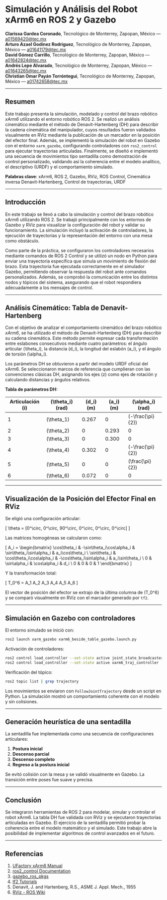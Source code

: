 
# Simulación y Análisis del Robot xArm6 en ROS 2 y Gazebo

**Clarissa Gardea Coronado**, Tecnológico de Monterrey, Zapopan, México — a01569420@tec.mx  
**Arturo Azael Godínez Rodríguez**, Tecnológico de Monterrey, Zapopan, México — a01641179@tec.mx  
**David Gómez Carrillo**, Tecnológico de Monterrey, Zapopan, México — a01642824@tec.mx  
**Andrés Lepe Alvarado**, Tecnológico de Monterrey, Zapopan, México — a01643265@tec.mx  
**Christian Omar Payán Torróntegui**, Tecnológico de Monterrey, Zapopan, México — a01742658@tec.mx  

---

## Resumen

Este trabajo presenta la simulación, modelado y control del brazo robótico *xArm6* utilizando el entorno robótico ROS 2. Se realizó un análisis cinemático mediante el método de Denavit-Hartenberg (DH) para describir la cadena cinemática del manipulador, cuyos resultados fueron validados visualmente en RViz mediante la publicación de un marcador en la posición del efector final. Además, se implementó la simulación del robot en Gazebo con el entorno `xarm_gazebo`, configurando controladores con `ros2_control` para ejecutar trayectorias articuladas. Finalmente, se diseñó e implementó una secuencia de movimientos tipo sentadilla como demostración de control personalizado, validando así la coherencia entre el modelo analítico, el descriptivo (URDF) y el comportamiento simulado.

**Palabras clave**: xArm6, ROS 2, Gazebo, RViz, ROS Control, Cinemática inversa Denavit-Hartenberg, Control de trayectorias, URDF

---

## Introducción

En este trabajo se llevó a cabo la simulación y control del brazo robótico xArm6 utilizando ROS 2. Se trabajó principalmente con los entornos de Gazebo y RViz para visualizar la configuración del robot y validar su funcionamiento. La simulación incluyó la activación de controladores, la ejecución de trayectorias y la representación del entorno con una mesa como obstáculo.

Como parte de la práctica, se configuraron los controladores necesarios mediante comandos de ROS 2 Control y se utilizó un nodo en Python para enviar una trayectoria específica que simula un movimiento de flexión del brazo. Esta trayectoria fue ejecutada correctamente en el simulador Gazebo, permitiendo observar la respuesta del robot ante comandos personalizados. Además, se comprobó la comunicación entre los distintos nodos y tópicos del sistema, asegurando que el robot respondiera adecuadamente a los mensajes de control.

---

## Análisis Cinemático: Tabla de Denavit-Hartenberg

Con el objetivo de analizar el comportamiento cinemático del brazo robótico *xArm6*, se ha utilizado el método de Denavit-Hartenberg (DH) para describir su cadena cinemática. Este método permite expresar cada transformación entre eslabones consecutivos mediante cuatro parámetros: el ángulo articular \(\theta_i\), la distancia \(d_i\), la longitud del eslabón \(a_i\), y el ángulo de torsión \(\alpha_i\).

Los parámetros DH se obtuvieron a partir del modelo URDF oficial del xArm6. Se seleccionaron marcos de referencia que cumplieran con las convenciones clásicas DH, asignando los ejes \(z\) como ejes de rotación y calculando distancias y ángulos relativos.

**Tabla de parámetros DH:**

| Articulación \(i\) | \(\theta_i\) (rad) | \(d_i\) (m) | \(a_i\) (m) | \(\alpha_i\) (rad) |
|---------------------|----------------------|---------------|---------------|------------------------|
| 1                   | \(\theta_1\)       | 0.267         | 0             | \(-\frac{\pi}{2}\)  |
| 2                   | \(\theta_2\)       | 0             | 0.293         | 0                      |
| 3                   | \(\theta_3\)       | 0             | 0.300         | 0                      |
| 4                   | \(\theta_4\)       | 0.302         | 0             | \(-\frac{\pi}{2}\)  |
| 5                   | \(\theta_5\)       | 0             | 0             | \(\frac{\pi}{2}\)   |
| 6                   | \(\theta_6\)       | 0.072         | 0             | 0                      |

---

## Visualización de la Posición del Efector Final en RViz

Se eligió una configuración articular:

\[
\theta = [0^\circ, 0^\circ, 90^\circ, 0^\circ, 0^\circ, 0^\circ]
\]

Las matrices homogéneas se calcularon como:

\[
A_i =
\begin{bmatrix}
\cos\theta_i & -\sin\theta_i\cos\alpha_i & \sin\theta_i\sin\alpha_i & a_i\cos\theta_i \\
\sin\theta_i & \cos\theta_i\cos\alpha_i & -\cos\theta_i\sin\alpha_i & a_i\sin\theta_i \\
0 & \sin\alpha_i & \cos\alpha_i & d_i \\
0 & 0 & 0 & 1
\end{bmatrix}
\]

Y la transformación total:

\[
T_0^6 = A_1 A_2 A_3 A_4 A_5 A_6
\]

El vector de posición del efector se extrajo de la última columna de \(T_0^6\) y se comparó visualmente en RViz con el marcador generado por `tf2`.

---

## Simulación en Gazebo con controladores

El entorno simulado se inició con:

```bash
ros2 launch xarm_gazebo xarm6_beside_table_gazebo.launch.py
```

Activación de controladores:

```bash
ros2 control load_controller --set-state active joint_state_broadcaster
ros2 control load_controller --set-state active xarm6_traj_controller
```

Verificación del tópico:

```bash
ros2 topic list | grep trajectory
```

Los movimientos se enviaron con `FollowJointTrajectory` desde un script en Python. La simulación mostró un comportamiento coherente con el modelo y sin colisiones.

---

## Generación heurística de una sentadilla

La sentadilla fue implementada como una secuencia de configuraciones articulares:

1. **Postura inicial**  
2. **Descenso parcial**  
3. **Descenso completo**  
4. **Regreso a la postura inicial**

Se evitó colisión con la mesa y se validó visualmente en Gazebo. La transición entre poses fue suave y precisa.

---

## Conclusión

Se integraron herramientas de ROS 2 para modelar, simular y controlar el robot xArm6. La tabla DH fue validada con RViz y se ejecutaron trayectorias articuladas en Gazebo. El ejercicio de la sentadilla permitió probar la coherencia entre el modelo matemático y el simulado. Este trabajo abre la posibilidad de implementar algoritmos de control avanzados en el futuro.

---

## Referencias

1. [UFactory xArm6 Manual](https://www.ufactory.cc/download/xArm6)  
2. [ros2_control Documentation](https://control.ros.org/)  
3. [gazebo_ros_pkgs](http://gazebosim.org/tutorials?tut=ros_overview)  
4. [tf2 Tutorials](https://docs.ros.org/en/rolling/Tutorials/Intermediate/Tf2/Tf2-Main.html)  
5. Denavit, J. and Hartenberg, R.S., ASME J. Appl. Mech., 1955  
6. [RViz - ROS Wiki](http://wiki.ros.org/rviz)
